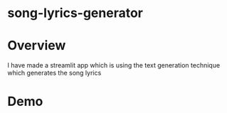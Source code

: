 # song-lyrics-generator

# Overview
I have made a streamlit app which is using the text generation technique which generates the song lyrics

# Demo
